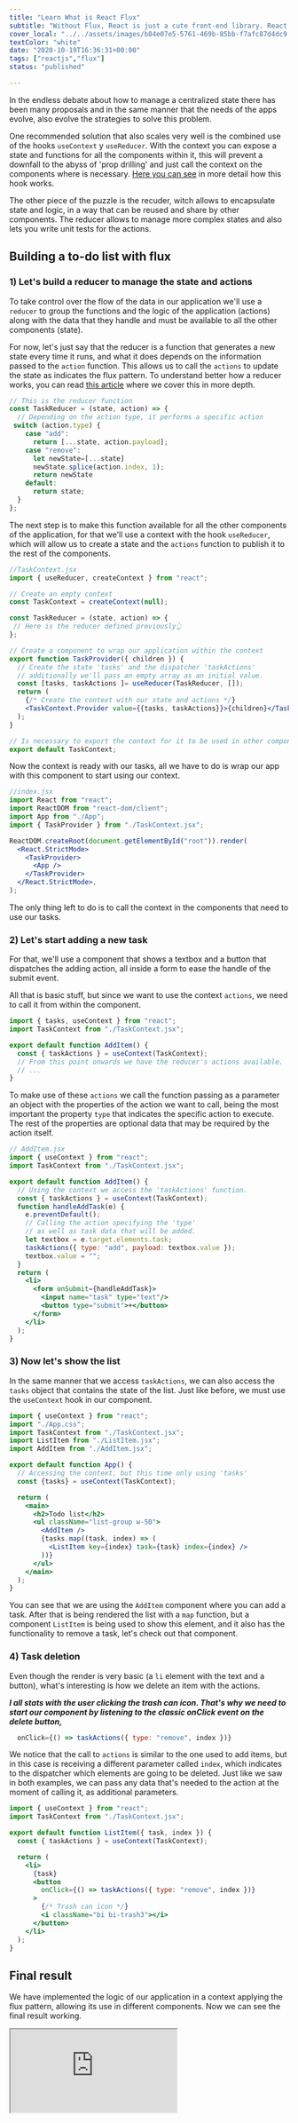 ```yaml
---
title: "Learn What is React Flux"
subtitle: "Without Flux, React is just a cute front-end library. React Flux will make it a framework, giving your application a defined structure, taking care of the data-processing layer, and more about flux."
cover_local: "../../assets/images/b84e07e5-5761-469b-85bb-f7afc87d4dc9.png"
textColor: "white"
date: "2020-10-19T16:36:31+00:00"
tags: ["reactjs","flux"]
status: "published"

---
```


In the endless debate about how to manage a centralized state there has been many proposals and in the same manner that the needs of the apps evolve, also evolve the strategies to solve this problem.

One recommended solution that also scales very well is the combined use of the hooks `useContext` y `useReducer`. With the context you can expose a state and functions for all the components within it, this will prevent a downfall to the abyss of 'prop drilling' and just call the context on the components where is necessary. [Here you can see](https://4geeks.com/lesson/context-api) in more detail how this hook works.

The other piece of the puzzle is the recuder, witch allows to encapsulate state and logic, in a way that can be reused and share by other components. The reducer allows to manage more complex states and also lets you write unit tests for the actions.

## Building a to-do list with flux

### 1) Let's build a reducer to manage the state and actions

To take control over the flow of the data in our application we'll use a `reducer` to group the functions and the logic of the application (actions) along with the data that they handle and must be available to all the other components (state).

For now, let's just say that the reducer is a function that generates a new state every time it runs,  and what it does depends on the information passed to the `action` function. This allows us to call the `actions` to update the state as indicates the flux pattern. To understand better how a reducer works, you can read [this article](https://4geeks.com/lesson/optimize-react-components-usereducer) where we cover this in more depth.

```javascript
// This is the reducer function
const TaskReducer = (state, action) => {
  // Depending on the action type, it performs a specific action
 switch (action.type) {
    case "add":
      return [...state, action.payload];
    case "remove":
      let newState=[...state]
      newState.splice(action.index, 1);
      return newState
    default:
      return state;
  }
};
```

The next step is to make this function available for all the other components of the application, for that we'll use a context with the hook `useReducer`, which will allow us to create a state and the `actions` function to publish it to the rest of the components.

```jsx
//TaskContext.jsx
import { useReducer, createContext } from "react";

// Create an empty context
const TaskContext = createContext(null);

const TaskReducer = (state, action) => {
 // Here is the reducer defined previously👆
};

// Create a component to wrap our application within the context
export function TaskProvider({ children }) {
  // Create the state 'tasks' and the dispatcher 'taskActions'
  // additionally we'll pass an empty array as an initial value.
  const [tasks, taskActions ]= useReducer(TaskReducer, []);
  return (
    {/* Create the context with our state and actions */}
    <TaskContext.Provider value={{tasks, taskActions}}>{children}</TaskContext.Provider>
  );
}

// Is necessary to export the context for it to be used in other components.
export default TaskContext;
```

Now the context is ready with our tasks, all we have to do is wrap our app with this component to start using our context.

```jsx
//index.jsx
import React from "react";
import ReactDOM from "react-dom/client";
import App from "./App";
import { TaskProvider } from "./TaskContext.jsx";

ReactDOM.createRoot(document.getElementById("root")).render(
  <React.StrictMode>
    <TaskProvider>
      <App />
    </TaskProvider>
  </React.StrictMode>,
);

```
The only thing left to do is to call the context in the components that need to use our tasks.

### 2) Let's start adding a new task

For that, we'll use a component that shows a textbox and a button that dispatches the adding action, all inside a form to ease the handle of the submit event.

All that is basic stuff, but since we want to use the context `actions`, we need to call it from within the component.

```jsx
import { tasks, useContext } from "react";
import TaskContext from "./TaskContext.jsx";

export default function AddItem() {
  const { taskActions } = useContext(TaskContext);
  // From this point onwards we have the reducer's actions available.
  // ...
}
```

To make use of these `actions` we call the function passing as a parameter an object with the properties of the action we want to call, being the most important the property `type` that indicates the specific action to execute. The rest of the properties are optional data that may be required by the action itself.

```jsx
// AddItem.jsx
import { useContext } from "react";
import TaskContext from "./TaskContext.jsx";

export default function AddItem() {
  // Using the context we access the 'taskActions' function.
  const { taskActions } = useContext(TaskContext);
  function handleAddTask(e) {
    e.preventDefault();
    // Calling the action specifying the 'type'
    // as well as task data that will be added.
    let textbox = e.target.elements.task;
    taskActions({ type: "add", payload: textbox.value });
    textbox.value = "";
  }
  return (
    <li>
      <form onSubmit={handleAddTask}>
        <input name="task" type="text"/>
        <button type="submit">+</button>
      </form>
    </li>
  );
}
```

### 3) Now let's show the list

In the same manner that we access `taskActions`, we can also access the `tasks` object that contains the state of the list. Just like before, we must use the `useContext` hook in our component.

```jsx
import { useContext } from "react";
import "./App.css";
import TaskContext from "./TaskContext.jsx";
import ListItem from "./ListItem.jsx";
import AddItem from "./AddItem.jsx";

export default function App() {
  // Accessing the context, but this time only using 'tasks'
  const {tasks} = useContext(TaskContext);

  return (
    <main>
      <h2>Todo list</h2>
      <ul className="list-group w-50">
        <AddItem />
        {tasks.map((task, index) => (
          <ListItem key={index} task={task} index={index} />
        ))}
      </ul>
    </main>
  );
}
```

You can see that we are using the `AddItem` component where you can add a task. After that is being rendered the list with a `map` function, but a component `ListItem` is being used to show this element, and it also has the functionality to remove a task, let's check out that component.

### 4) Task deletion

Even though the render is very basic (a `li` element with the text and a button), what's interesting is how we delete an item with the actions.

***I all stats with the user clicking the trash can icon. That's why we need to start our component by listening to the classic onClick event on the delete button,***

```jsx
  onClick={() => taskActions({ type: "remove", index })}
```

We notice that the call to `actions` is similar to the one used to add items, but in this case is receiving a different parameter called `index`, which indicates to the dispatcher which elements are going to be deleted. Just like we saw in both examples, we can pass any data that's needed to the action at the moment of calling it, as additional parameters.

```jsx
import { useContext } from "react";
import TaskContext from "./TaskContext.jsx";

export default function ListItem({ task, index }) {
  const { taskActions } = useContext(TaskContext);

  return (
    <li>
      {task}
      <button
        onClick={() => taskActions({ type: "remove", index })}
      >
        {/* Trash can icon */}
        <i className="bi bi-trash3"></i>
      </button>
    </li>
  );
}
````

## Final result

We have implemented the logic of our application in a context applying the flux pattern, allowing its use in different components. Now we can see the final result working.

<iframe src="https://playcode.io/1764043"></iframe>

